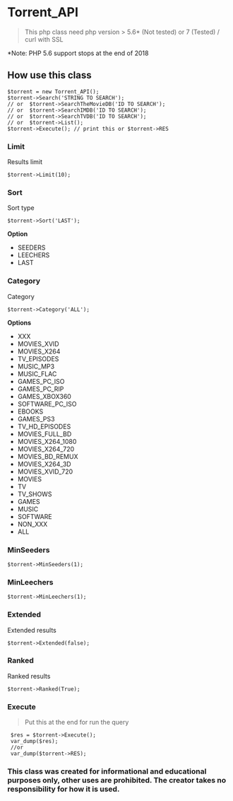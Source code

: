 # Torrent_API

> This php class need php version > 5.6* (Not tested) or 7 (Tested) / curl with SSL

*Note: PHP 5.6 support stops at the end of 2018
## How use this class

    $torrent = new Torrent_API();  
    $torrent->Search('STRING TO SEARCH');
    // or  $torrent->SearchTheMovieDB('ID TO SEARCH');
    // or  $torrent->SearchIMDB('ID TO SEARCH');
    // or  $torrent->SearchTVDB('ID TO SEARCH');
    // or  $torrent->List();
    $torrent->Execute(); // print this or $torrent->RES
### Limit
Results limit

    $torrent->Limit(10);

### Sort
Sort type

    $torrent->Sort('LAST');

**Option**
- SEEDERS
- LEECHERS  
- LAST
### Category
Category

    $torrent->Category('ALL');

**Options**
- XXX
- MOVIES_XVID
- MOVIES_X264
- TV_EPISODES
- MUSIC_MP3
- MUSIC_FLAC
- GAMES_PC_ISO
- GAMES_PC_RIP
- GAMES_XBOX360
- SOFTWARE_PC_ISO
- EBOOKS
- GAMES_PS3
- TV_HD_EPISODES
- MOVIES_FULL_BD
- MOVIES_X264_1080
- MOVIES_X264_720
- MOVIES_BD_REMUX
- MOVIES_X264_3D
- MOVIES_XVID_720
- MOVIES
- TV
- TV_SHOWS
- GAMES
- MUSIC
- SOFTWARE
- NON_XXX
- ALL

### MinSeeders
    $torrent->MinSeeders(1);
### MinLeechers
    $torrent->MinLeechers(1);
  
### Extended
Extended results

    $torrent->Extended(false);

### Ranked
Ranked results

    $torrent->Ranked(True);

### Execute

> Put this at the end for run the query

     $res = $torrent->Execute();
     var_dump($res);
     //or
     var_dump($torrent->RES);

### This class was created for informational and educational purposes only, other uses are prohibited.  The creator takes no responsibility for how it is used.
